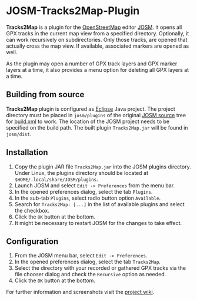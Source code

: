 # JOSM-Tracks2Map-Plugin
**Tracks2Map** is a plugin for the [OpenStreetMap](https://www.openstreetmap.org/) editor [JOSM](https://josm.openstreetmap.de/). It opens all GPX tracks in the current map view from a specified directory. Optionally, it can work recursively on subdirectories. Only those tracks, are opened that actually cross the map view. If available, associated markers are opened as well.

As the plugin may open a number of GPX track layers and GPX marker layers at a time, it also provides a menu option for deleting all GPX layers at a time.

## Building from source
**Tracks2Map** plugin is configured as <a href="https://www.eclipse.org/">Eclipse</a> Java project. The project directory must be placed in <code>josm/plugins</code> of the original <a href="https://josm.openstreetmap.de/svn/trunk">JOSM source</a> tree for <a href="https://github.com/hhtznr/JOSM-Tracks2Map-Plugin/blob/main/build.xml">build.xml</a> to work. The location of the JOSM project needs to be specified on the build path. The built plugin <code>Tracks2Map.jar</code> will be found in <code>josm/dist</code>.

## Installation
1. Copy the plugin JAR file `Tracks2Map.jar` into the JOSM plugins directory. Under Linux, the plugins directory should be located at `$HOME/.local/share/JOSM/plugins`.
2. Launch JOSM and select `Edit -> Preferences` from the menu bar.
3. In the opened preferences dialog, select the tab `Plugins`.
4. In the sub-tab `Plugins`, select radio button option `Available`.
5. Search for `Tracks2Map: [...]` in the list of available plugins and select the checkbox.
6. Click the `OK` button at the bottom.
7. It might be necessary to restart JOSM for the changes to take effect.

## Configuration
1. From the JOSM menu bar, select `Edit -> Preferences`.
2. In the opened preferences dialog, select the tab `Tracks2Map`.
3. Select the directory with your recorded or gathered GPX tracks via the file chooser dialog and check the `Recursive` option as needed.
4. Click the `OK` button at the bottom.

For further information and screenshots visit the <a href="https://github.com/hhtznr/JOSM-Elevation-Plugin/wiki">project wiki</a>.
